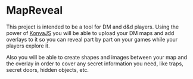 # MapReveal

This project is intended to be a tool for DM and d&d players.
Using the power of [KonvaJS](https://konvajs.org/) you will be able to upload your DM maps and add overlays to it so you can reveal part by part on your games while your players explore it.

Also you will be able to create shapes and images between your map and the overlay in order to cover any secret information you need, like traps, secret doors, hidden objects, etc.
